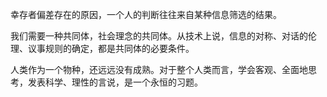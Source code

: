 幸存者偏差存在的原因，一个人的判断往往来自某种信息筛选的结果。

我们需要一种共同体，社会理念的共同体。从技术上说，信息的对称、对话的伦理、议事规则的确定，都是共同体的必要条件。

人类作为一个物种，还远远没有成熟。对于整个人类而言，学会客观、全面地思考，发表科学、理性的言说，是一个永恒的习题。

